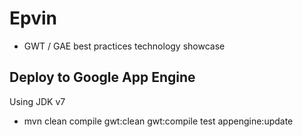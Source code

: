 # Epvin

* GWT / GAE best practices technology showcase

## Deploy to Google App Engine
Using JDK v7
* mvn clean compile gwt:clean gwt:compile test appengine:update
